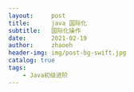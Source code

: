 ```yaml
---
layout:     post
title:      java 国际化
subtitle:   国际化操作
date:       2021-02-19
author:     zhaoeh
header-img: img/post-bg-swift.jpg
catalog: true
tags:
    - Java初级进阶
---
```

